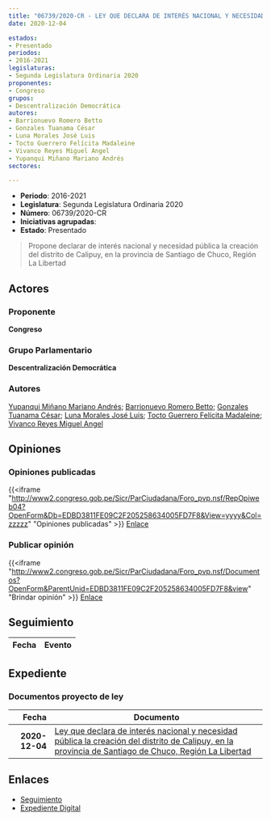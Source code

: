 ```yaml
---
title: "06739/2020-CR - LEY QUE DECLARA DE INTERÉS NACIONAL Y NECESIDAD PÚBLICA LA CREACIÓN DEL DISTRITO DE CALIPUY, EN LA PROVINCIA DE SANTIAGO DE CHUCO, REGIÓN LA LIBERTAD"
date: 2020-12-04

estados:
- Presentado
periodos:
- 2016-2021
legislaturas:
- Segunda Legislatura Ordinaria 2020
proponentes:
- Congreso
grupos:
- Descentralización Democrática
autores:
- Barrionuevo Romero Betto
- Gonzales Tuanama César
- Luna Morales José Luis
- Tocto Guerrero Felícita Madaleine
- Vivanco Reyes Miguel Angel
- Yupanqui Miñano Mariano Andrés
sectores:

---
```

- **Periodo**: 2016-2021
- **Legislatura**: Segunda Legislatura Ordinaria 2020
- **Número**: 06739/2020-CR
- **Iniciativas agrupadas**: 
- **Estado**: Presentado

> Propone declarar de interés nacional y necesidad pública la creación del distrito de Calipuy, en la provincia de Santiago de Chuco, Región La Libertad


## Actores

### Proponente

**Congreso**

### Grupo Parlamentario

**Descentralización Democrática**

### Autores

[Yupanqui Miñano Mariano Andrés](mailto:mailto:myupanqui@congreso.gob.pe); [Barrionuevo Romero Betto](mailto:mailto:bbarrionuevo@congreso.gob.pe); [Gonzales Tuanama César](mailto:mailto:cgonzales@congreso.gob.pe); [Luna Morales José Luis](mailto:mailto:jlunam@congreso.gob.pe); [Tocto Guerrero Felícita Madaleine](mailto:mailto:ftocto@congreso.gob.pe); [Vivanco Reyes Miguel Angel](mailto:mailto:mvivanco@congreso.gob.pe)

## Opiniones

### Opiniones publicadas

{{<iframe "http://www2.congreso.gob.pe/Sicr/ParCiudadana/Foro_pvp.nsf/RepOpiweb04?OpenForm&Db=EDBD3811FE09C2F205258634005FD7F8&View=yyyy&Col=zzzzz" "Opiniones publicadas" >}}
[Enlace](http://www2.congreso.gob.pe/Sicr/ParCiudadana/Foro_pvp.nsf/RepOpiweb04?OpenForm&Db=EDBD3811FE09C2F205258634005FD7F8&View=yyyy&Col=zzzzz)

### Publicar opinión

{{<iframe "http://www2.congreso.gob.pe/Sicr/ParCiudadana/Foro_pvp.nsf/Documentos?OpenForm&ParentUnid=EDBD3811FE09C2F205258634005FD7F8&view" "Brindar opinión" >}}
[Enlace](http://www2.congreso.gob.pe/Sicr/ParCiudadana/Foro_pvp.nsf/Documentos?OpenForm&ParentUnid=EDBD3811FE09C2F205258634005FD7F8&view)


## Seguimiento

| Fecha | Evento |
|------:|--------|


## Expediente

### Documentos proyecto de ley

| Fecha | Documento |
|------:|-----------|
| **2020-12-04** | [Ley que declara de interés nacional y necesidad pública la creación del distrito de Calipuy, en la provincia de Santiago de Chuco, Región La Libertad](https://leyes.congreso.gob.pe/Documentos/2016_2021/Proyectos_de_Ley_y_de_Resoluciones_Legislativas/PL06739-20201204.pdf) |

## Enlaces

- [Seguimiento](http://www2.congreso.gob.pe/Sicr/TraDocEstProc/CLProLey2016.nsf/f7fff46988ca05b1052578e100829cc7/9b1804d9fba93597052586340068a52b?OpenDocument)
- [Expediente Digital](http://www2.congreso.gob.pe/Sicr/TraDocEstProc/Expvirt_2011.nsf/visbusqptramdoc1621/06739?opendocument)

